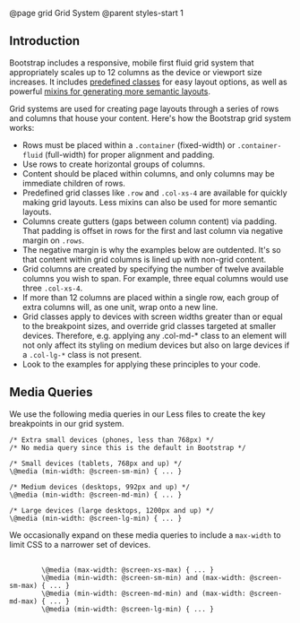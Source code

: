 @page grid Grid System
@parent styles-start 1

## Introduction
Bootstrap includes a responsive, mobile first fluid grid system that appropriately scales up to 12 columns as the device or viewport size increases. It includes [predefined classes](http://getbootstrap.com/css/#grid-example-basic) for easy layout options, as well as powerful [mixins for generating more semantic layouts](http://getbootstrap.com/css/#grid-less).

Grid systems are used for creating page layouts through a series of rows and columns that house your content. Here's how the Bootstrap grid system works:


- Rows must be placed within a `.container` (fixed-width) or `.container-fluid` (full-width) for proper alignment and padding.
- Use rows to create horizontal groups of columns.
- Content should be placed within columns, and only columns may be immediate children of rows.
- Predefined grid classes like `.row` and `.col-xs-4` are available for quickly making grid layouts. Less mixins can also be used for more semantic layouts.
- Columns create gutters (gaps between column content) via padding. That padding is offset in rows for the first and last column via negative margin on `.rows`.
- The negative margin is why the examples below are outdented. It's so that content within grid columns is lined up with non-grid content.
- Grid columns are created by specifying the number of twelve available columns you wish to span. For example, three equal columns would use three `.col-xs-4`.
- If more than 12 columns are placed within a single row, each group of extra columns will, as one unit, wrap onto a new line.
- Grid classes apply to devices with screen widths greater than or equal to the breakpoint sizes, and override grid classes targeted at smaller devices. Therefore, e.g. applying any .col-md-* class to an element will not only affect its styling on medium devices but also on large devices if a `.col-lg-*` class is not present.
- Look to the examples for applying these principles to your code.

## Media Queries

We use the following media queries in our Less files to create the key breakpoints in our grid system.

```
/* Extra small devices (phones, less than 768px) */
/* No media query since this is the default in Bootstrap */

/* Small devices (tablets, 768px and up) */
\@media (min-width: @screen-sm-min) { ... }

/* Medium devices (desktops, 992px and up) */
\@media (min-width: @screen-md-min) { ... }

/* Large devices (large desktops, 1200px and up) */
\@media (min-width: @screen-lg-min) { ... }
```

We occasionally expand on these media queries to include a `max-width` to limit CSS to a narrower set of devices.

<pre>
    <code>
        \@media (max-width: @screen-xs-max) { ... }
        \@media (min-width: @screen-sm-min) and (max-width: @screen-sm-max) { ... }
        \@media (min-width: @screen-md-min) and (max-width: @screen-md-max) { ... }
        \@media (min-width: @screen-lg-min) { ... }
    </code>
</pre>
